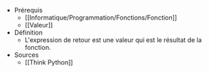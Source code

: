 - Prérequis
	- [[Informatique/Programmation/Fonctions/Fonction]]
	- [[Valeur]]
- Définition
	-	L'expression de retour est une valeur qui est le résultat de la fonction.
- Sources
	- [[Think Python]]
